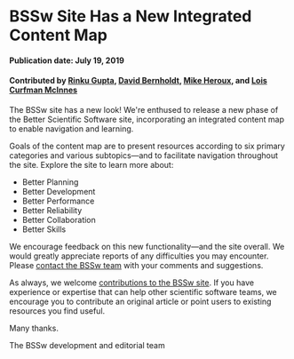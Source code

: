# BSSw Site Has a New Integrated Content Map

#### Publication date: July 19, 2019

#### Contributed by [Rinku Gupta](https://github.com/rgupta "Rinku Gupta GitHub Profile"), [David Bernholdt](https://github.com/bernhold " David Bernholdt GitHub Profile"), [Mike Heroux](https://github.com/maherou "Mike Heroux GitHub Profile"), and [Lois Curfman McInnes](https://github.com/curfman "Lois Curfman McInnes GitHub Profile")

The BSSw site has a new look!  We're enthused to release a new phase of the Better Scientific Software site, incorporating an integrated content map to enable navigation and learning.  

Goals of the content map are to present resources according to six primary categories and various subtopics—and to facilitate navigation throughout the site.  Explore the site to learn more about:
- Better Planning
- Better Development
- Better Performance
- Better Reliability
- Better Collaboration 
- Better Skills

We encourage feedback on this new functionality—and the site overall.  We would greatly appreciate reports of any difficulties you may encounter.  Please [contact the BSSw team](https://bssw.io/contact) with your comments and suggestions.  

As always, we welcome [contributions to the BSSw site](https://bssw.io/contributes/new). If you have experience or expertise that can help other scientific software teams, we encourage you to contribute an original article or point users to existing resources you find useful.

Many thanks.

The BSSw development and editorial team


<!---
Publish: Yes
RSS update: 2019-07-19
Categories: collaboration
Topics: projects and organizations
Tags: bssw-article
Level: 2
Prerequisites: default
Aggregate: none
--->
